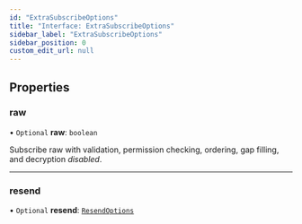 ```yaml
---
id: "ExtraSubscribeOptions"
title: "Interface: ExtraSubscribeOptions"
sidebar_label: "ExtraSubscribeOptions"
sidebar_position: 0
custom_edit_url: null
---
```


## Properties

### raw

• `Optional` **raw**: `boolean`

Subscribe raw with validation, permission checking, ordering, gap filling,
and decryption _disabled_.

___

### resend

• `Optional` **resend**: [`ResendOptions`](../modules.md#resendoptions)
